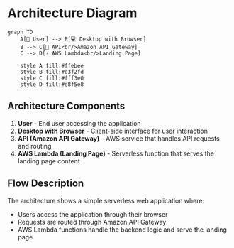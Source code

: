 # Architecture Diagram

```mermaid
graph TD
    A[👤 User] --> B[💻 Desktop with Browser]
    B --> C[🔗 API<br/>Amazon API Gateway]
    C --> D[⚡ AWS Lambda<br/>Landing Page]
    
    style A fill:#ffebee
    style B fill:#e3f2fd
    style C fill:#fff3e0
    style D fill:#e8f5e8
```

## Architecture Components

1. **User** - End user accessing the application
2. **Desktop with Browser** - Client-side interface for user interaction
3. **API (Amazon API Gateway)** - AWS service that handles API requests and routing
4. **AWS Lambda (Landing Page)** - Serverless function that serves the landing page content

## Flow Description

The architecture shows a simple serverless web application where:
- Users access the application through their browser
- Requests are routed through Amazon API Gateway
- AWS Lambda functions handle the backend logic and serve the landing page
